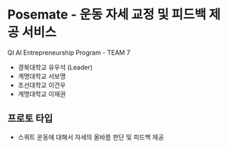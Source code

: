 # Posemate - 운동 자세 교정 및 피드백 제공 서비스

QI AI Entrepreneurship Program - TEAM 7
- 경북대학교 유우석 (Leader)
- 계명대학교 서보명
- 조선대학교 이건우
- 계명대학교 이재권

## 프로토 타입
- 스쿼트 운동에 대해서 자세의 올바름 판단 및 피드백 제공

